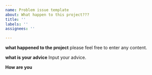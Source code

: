 ```yaml
---
name: Problem issue template
about: What happen to this project???
title: ''
labels: ''
assignees: ''

---
```


**what happened to the project**
please feel free to enter any content.

**what is your advice**
Input your advice.

**How are you**
